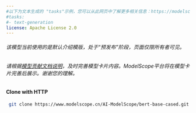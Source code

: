 ```yaml
---
#以下为文本生成的 "tasks"示例，您可以从此网页中了解更多相关信息：https://modelscope.cn/docs/%E4%BB%BB%E5%8A%A1%E7%9A%84%E4%BB%8B%E7%BB%8D
#tasks:
#- text-generation
license: Apache License 2.0
---
```

###### 该模型当前使用的是默认介绍模版，处于“预发布”阶段，页面仅限所有者可见。
###### 请根据[模型贡献文档说明](https://www.modelscope.cn/docs/%E5%A6%82%E4%BD%95%E6%92%B0%E5%86%99%E5%A5%BD%E7%94%A8%E7%9A%84%E6%A8%A1%E5%9E%8B%E5%8D%A1%E7%89%87)，及时完善模型卡片内容。ModelScope平台将在模型卡片完善后展示。谢谢您的理解。
#### Clone with HTTP
```bash
 git clone https://www.modelscope.cn/AI-ModelScope/bert-base-cased.git
```